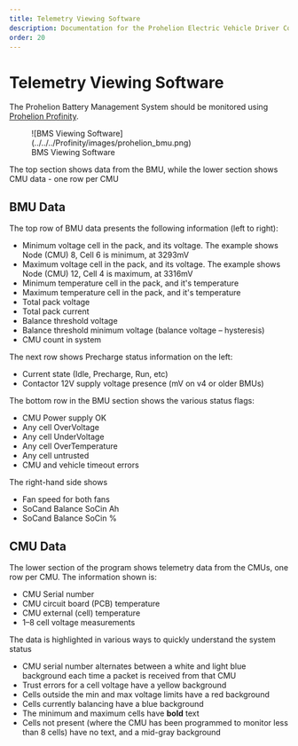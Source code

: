 ```yaml
---
title: Telemetry Viewing Software
description: Documentation for the Prohelion Electric Vehicle Driver Controls
order: 20
---
```


# Telemetry Viewing Software

The Prohelion Battery Management System should be monitored using [Prohelion Profinity](../../../Profinity/index.md).

<figure markdown>
![BMS Viewing Software](../../../Profinity/images/prohelion_bmu.png)
<figcaption>BMS Viewing Software</figcaption>
</figure>

The top section shows data from the BMU, while the lower section shows CMU data - one row per CMU

## BMU Data

The top row of BMU data presents the following information (left to right): 

*   Minimum voltage cell in the pack, and its voltage.  The example shows Node (CMU) 8, Cell 6 is minimum, at 3293mV 
*   Maximum voltage cell in the pack, and its voltage.  The example shows Node (CMU) 12, Cell 4 is maximum, at 3316mV 
*   Minimum temperature cell in the pack, and it's temperature 
*   Maximum temperature cell in the pack, and it's temperature 
*   Total pack voltage 
*   Total pack current 
*   Balance threshold voltage 
*   Balance threshold minimum voltage (balance voltage – hysteresis) 
*   CMU count in system 

The next row shows Precharge status information on the left: 

*   Current state (Idle, Precharge, Run, etc) 
*   Contactor 12V supply voltage presence (mV on v4 or older BMUs) 

The bottom row in the BMU section shows the various status flags: 

*   CMU Power supply OK 
*   Any cell OverVoltage 
*   Any cell UnderVoltage 
*   Any cell OverTemperature 
*   Any cell untrusted 
*   CMU and vehicle timeout errors 

The right-hand side shows 

*   Fan speed for both fans 
*   SoCand Balance SoCin Ah 
*   SoCand Balance SoCin % 

## CMU Data 

The lower section of the program shows telemetry data from the CMUs, one row per CMU.  The information shown is: 

*   CMU Serial number 
*   CMU circuit board (PCB) temperature 
*   CMU external (cell) temperature 
*   1–8 cell voltage measurements 

The data is highlighted in various ways to quickly understand the system status 

*   CMU serial number alternates between a white and light blue background each time a packet is received from that CMU 
*   Trust errors for a cell voltage have a yellow background 
*   Cells outside the min and max voltage limits have a red background 
*   Cells currently balancing have a blue background 
*   The minimum and maximum cells have __bold__ text 
*   Cells not present (where the CMU has been programmed to monitor less than 8 cells) have no text, and a mid-gray background 